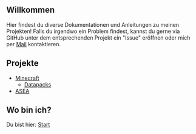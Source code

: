 ## Willkommen

Hier findest du diverse Dokumentationen und Anleitungen zu meinen Projekten!
Falls du irgendwo ein Problem findest, kannst du gerne via GitHub unter dem entsprechenden Projekt ein "Issue" eröffnen oder mich per [Mail](mailto:rafaelurben+github@gmail.com) kontaktieren.

## Projekte

- [Minecraft](https://rafaelurben.github.io/minecraft)
  - [Datapacks](https://rafaelurben.github.io/minecraft/datapacks)
- [ASEA](https://rafaelurben.github.io/asea)


## Wo bin ich?

Du bist hier: [Start](https://rafaelurben.github.io)
